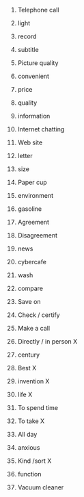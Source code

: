 1. Telephone call
2. light
3. record
4. subtitle
5. Picture quality
6. convenient
7. price
8. quality
9. information
10. Internet chatting

11. Web site
12. letter
13. size
14. Paper cup
15. environment

16. gasoline
17. Agreement
18. Disagreement
19. news
20. cybercafe
21. wash
22. compare
23. Save on
24. Check / certify
25. Make a call

26. Directly / in person X
27. century
28. Best X
29. invention X
30. life X

31. To spend time
32. To take X
33. All day
34. anxious
35. Kind /sort X
36. function
37. Vacuum cleaner
